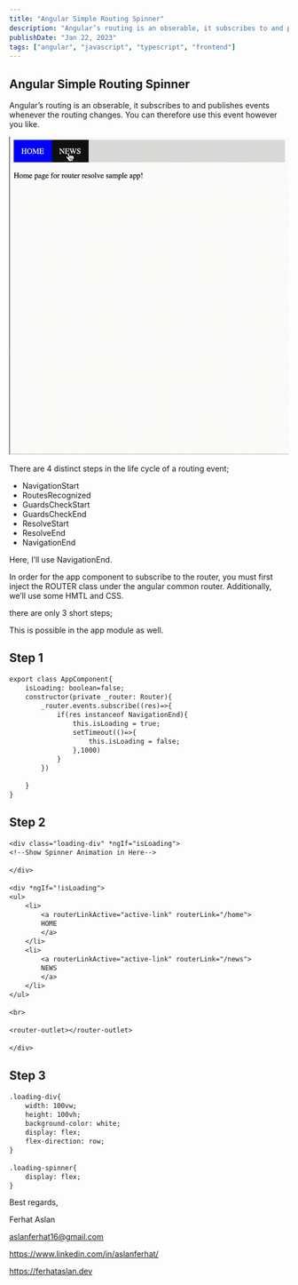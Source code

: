 ```yaml
---
title: "Angular Simple Routing Spinner"
description: "Angular’s routing is an obserable, it subscribes to and publishes events whenever the routing changes. You can therefore use this event however you like."
publishDate: "Jan 22, 2023"
tags: ["angular", "javascript", "typescript", "frontend"]
---
```


## Angular Simple Routing Spinner

Angular’s routing is an obserable, it subscribes to and publishes events whenever the routing changes. You can therefore use this event however you like.

![routing-spinner](src/assets/routing-spinner.gif)

There are 4 distinct steps in the life cycle of a routing event;

- NavigationStart
- RoutesRecognized
- GuardsCheckStart
- GuardsCheckEnd
- ResolveStart
- ResolveEnd
- NavigationEnd

Here, I’ll use NavigationEnd.

In order for the app component to subscribe to the router, you must first inject the ROUTER class under the angular common router. Additionally, we’ll use some HMTL and CSS.

there are only 3 short steps;

This is possible in the app module as well.

## Step 1

```
export class AppComponent{
    isLoading: boolean=false;
    constructor(private _router: Router){
        _router.events.subscribe((res)=>{
            if(res instanceof NavigationEnd){
                this.isLoading = true;
                setTimeout(()=>{
                    this.isLoading = false;
                },1000)
            }
        })

    }
}
```

## Step 2

```
<div class="loading-div" *ngIf="isLoading">
<!--Show Spinner Animation in Here-->

</div>

<div *ngIf="!isLoading">
<ul>
    <li>
        <a routerLinkActive="active-link" routerLink="/home">
        HOME
        </a>
    </li>
    <li>
        <a routerLinkActive="active-link" routerLink="/news">
        NEWS
        </a>
    </li>
</ul>

<br>

<router-outlet></router-outlet>

</div>
```

## Step 3

```
.loading-div{
    width: 100vw;
    height: 100vh;
    background-color: white;
    display: flex;
    flex-direction: row;
}

.loading-spinner{
    display: flex;
}
```

Best regards,

Ferhat Aslan

aslanferhat16@gmail.com

https://www.linkedin.com/in/aslanferhat/

https://ferhataslan.dev

